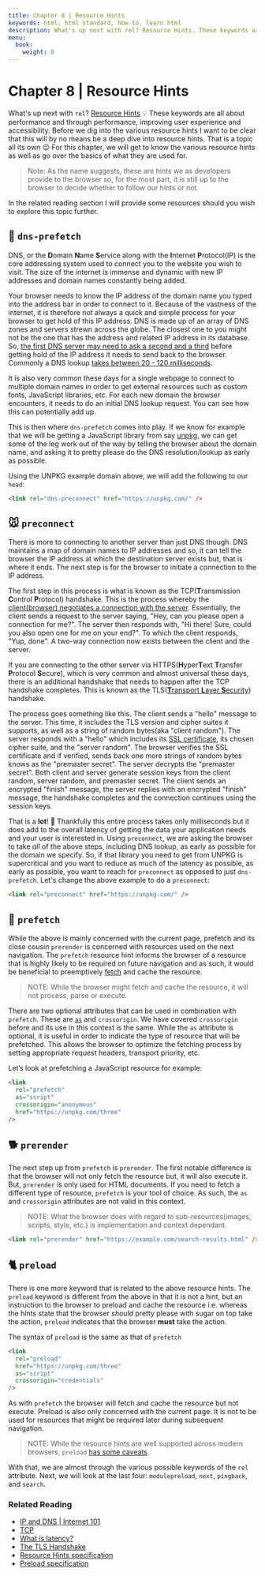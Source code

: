 ```yaml
---
title: Chapter 8 | Resource Hints
keywords: html, html standard, how-to, learn html
description: What's up next with rel? Resource Hints. These keywords are all about performance.
menu:
  book:
    weight: 8
---
```


# Chapter 8 | Resource Hints

What's up next with `rel`? [Resource Hints](https://w3c.github.io/resource-hints/) 💡 These keywords are all about performance and through performance, improving user experience and accessibility. Before we dig into the various resource hints I want to be clear that this will by no means be a deep dive into resource hints. That is a topic all its own 😉 For this chapter, we will get to know the various resource hints as well as go over the basics of what they are used for.

> Note: As the name suggests, these are hints we as developers provide to the browser so, for the most part, it is still up to the browser to decide whether to follow our hints or not.

In the related reading section I will provide some resources should you wish to explore this topic further.

## 🐢 `dns-prefetch`

DNS, or the **D**omain **N**ame **S**ervice along with the **I**nternet **P**rotocol(IP) is the core addressing system used to connect you to the website you wish to visit. The size of the internet is immense and dynamic with new IP addresses and domain names constantly being added.

Your browser needs to know the IP address of the domain name you typed into the address bar in order to connect to it. Because of the vastness of the internet, it is therefore not always a quick and simple process for your browser to get hold of this IP address. DNS is made up of an array of DNS zones and servers strewn across the globe. The closest one to you might not be the one that has the address and related IP address in its database. So, [the first DNS server may need to ask a second and a third](https://nlp.stanford.edu/IR-book/html/htmledition/dns-resolution-1.html) before getting hold of the IP address it needs to send back to the browser. Commonly a DNS lookup [takes between 20 - 120 milliseconds](https://www.keycdn.com/support/reduce-dns-lookups).

It is also very common these days for a single webpage to connect to multiple domain names in order to get external resources such as custom fonts, JavaScript libraries, etc. For each new domain the browser encounters, it needs to do an initial DNS lookup request. You can see how this can potentially add up.

This is then where `dns-prefetch` comes into play. If we know for example that we will be getting a JavaScript library from say [unpkg](https://unpkg.com/), we can get some of the leg work out of the way by telling the browser about the domain name, and asking it to pretty please do the DNS resolution/lookup as early as possible.

Using the UNPKG example domain above, we will add the following to our `head`:

```html
<link rel="dns-preconnect" href="https://unpkg.com/" />
```

## 🐭 `preconnect`

There is more to connecting to another server than just DNS though. DNS maintains a map of domain names to IP addresses and so, it can tell the browser the IP address at which the destination server exists but, that is where it ends. The next step is for the browser to initiate a connection to the IP address.

The first step in this process is what is known as the TCP(**T**ransmission **C**ontrol **P**rotocol) handshake. This is the process whereby the [client(browser) negotiates a connection with the server](https://www.youtube.com/watch?v=xMtP5ZB3wSk). Essentially, the client sends a request to the server saying, "Hey, can you please open a connection for me?". The server then responds with, "Hi there! Sure, could you also open one for me on your end?". To which the client responds, "Yup, done". A two-way connection now exists between the client and the server.

If you are connecting to the other server via HTTPS(**H**yper**T**ext **T**ransfer **P**rotocol **S**ecure), which is very common and almost universal these days, there is an additional handshake that needs to happen after the TCP handshake completes. This is known as the TLS([**T**ransport **L**ayer **S**ecurity](https://en.wikipedia.org/wiki/Transport_Layer_Security)) handshake.

The process goes something like this. The client sends a "hello" message to the server. This time, it includes the TLS version and cipher suites it supports, as well as a string of random bytes(aka "client random"). The server responds with a "hello" which includes its [SSL certificate](https://www.cloudflare.com/learning/ssl/what-is-an-ssl-certificate/), its chosen cipher suite, and the "server random". The browser verifies the SSL certificate and if verified, sends back one more strings of random bytes knows as the "premaster secret". The server decrypts the "premaster secret". Both client and server generate session keys from the client random, server random, and premaster secret. The client sends an encrypted "finish" message, the server replies with an encrypted "finish" message, the handshake completes and the connection continues using the session keys.

That is a **lot**! 🤯 Thankfully this entire process takes only milliseconds but it does add to the overall latency of getting the data your application needs and your user is interested in. Using `preconnect`, we are asking the browser to take _all_ of the above steps, including DNS lookup, as early as possible for the domain we specify. So, if that library you need to get from UNPKG is supercritical and you want to reduce as much of the latency as possible, as early as possible, you want to reach for `preconnect` as opposed to just `dns-prefetch`. Let's change the above example to do a `preconnect`:

```html
<link rel="preconnect" href="https://unpkg.com/" />
```

## 🦅 `prefetch`

While the above is mainly concerned with the current page, prefetch and its close cousin `prerender` is concerned with resources used on the next navigation. The `prefetch` resource hint informs the browser of a resource that is highly likely to be required on future navigation and as such, it would be beneficial to preemptively [fetch](https://fetch.spec.whatwg.org/#concept-fetch) and cache the resource.

> NOTE: While the browser might fetch and cache the resource, it will not process, parse or execute.

There are two optional attributes that can be used in combination with `prefetch`. These are [`as`](https://developer.mozilla.org/en-US/docs/Web/HTML/Element/link#attr-as) and `crossorigin`. We have covered `crossorigin` before and its use in this context is the same. While the `as` attribute is optional, it is useful in order to indicate the type of resource that will be prefetched. This allows the browser to optimize the fetching process by setting appropriate request headers, transport priority, etc.

Let’s look at prefetching a JavaScript resource for example:

```html
<link
  rel="prefetch"
  as="script"
  crossorigin="anonymous"
  href="https://unpkg.com/three"
/>
```

## 🐕 `prerender`

The next step up from `prefetch` is `prerender`. The first notable difference is that the browser will not only fetch the resource but, it will also execute it. But, `prerender` is only used for HTML documents. If you need to fetch a different type of resource, `prefetch` is your tool of choice. As such, the `as` and `crossorigin` attributes are not valid in this context.

> NOTE: What the browser does with regard to sub-resources(images, scripts, style, etc.) is implementation and context dependant.

```html
<link rel="prerender" href="https://example.com/search-results.html" />
```

## 🐈 `preload`

There is one more keyword that is related to the above resource hints. The `preload` keyword is different from the above in that it is not a hint, but an instruction to the browser to preload and cache the resource i.e. whereas the hints state that the browser _should_ pretty please with sugar on top take the action, `preload` indicates that the browser **must** take the action.

The syntax of `preload` is the same as that of `prefetch`

```html
<link
  rel="preload"
  href="https://unpkg.com/three"
  as="script"
  crossorigin="credentials"
/>
```

As with `prefetch` the browser will fetch and cache the resource but not execute. Preload is also only concerned with the current page. It is not to be used for resources that might be required later during subsequent navigation.

> NOTE: While the resource hints are well supported across modern browsers, `preload` [has some caveats](https://developer.mozilla.org/en-US/docs/Web/HTML/Link_types/preload#browser_compatibility).

With that, we are almost through the various possible keywords of the `rel` attribute. Next, we will look at the last four: `modulepreload`, `next`, `pingback`, and `search`.

### Related Reading

- [IP and DNS | Internet 101](https://www.youtube.com/watch?v=MwxMsaFFycg)
- [TCP](https://youtu.be/AYdF7b3nMto?t=254)
- [What is latency?](https://www.youtube.com/watch?v=TWoElF8NbWk)
- [The TLS Handshake](https://www.cloudflare.com/learning/ssl/what-happens-in-a-tls-handshake/)
- [Resource Hints specification](https://w3c.github.io/resource-hints/)
- [Preload specification](https://w3c.github.io/preload/)
